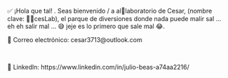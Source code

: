 <p>✅ ¡Hola que tal! . Seas bienvenido / a al🧪laboratorio de Cesar, (nombre clave: 🐱‍👤cesLab), el parque de diversiones donde nada puede malir sal ... eh eh salir mal ... 😅 jeje es lo primero que sale mal 😂.</p>

<p>📧 Correo electrónico: cesar3713@outlook.com</p><br>
<p>💼 Linkedln: https://www.linkedin.com/in/julio-beas-a74aa2216/</p>
